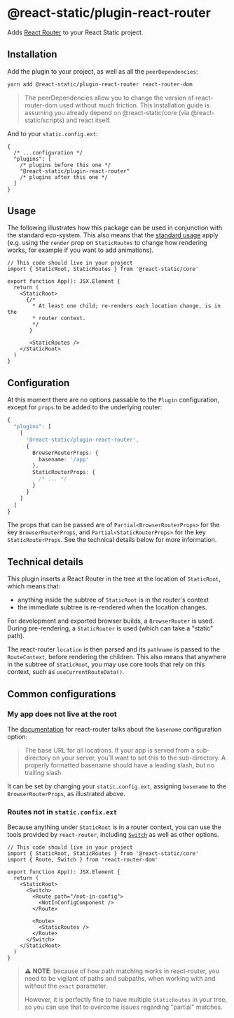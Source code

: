 # @react-static/plugin-react-router

Adds [React Router][web-react-router] to your React Static project.

## Installation

Add the plugin to your project, as well as all the `peerDependencies`:

```bash
yarn add @react-static/plugin-react-router react-router-dom
```

> The peerDependencies allow you to change the version of react-router-dom used
> without much friction. This installation guide is assuming you already depend
> on @react-static/core (via @react-static/scripts) and react itself.

And to your `static.config.ext`:

```json5
{
  /* ...configuration */
  "plugins": [
    /* plugins before this one */
    "@react-static/plugin-react-router"
    /* plugins after this one */
  ]
}
```

## Usage

The following illustrates how this package can be used in conjunction with the
standard eco-system. This also means that the [standard usage][react-static-core-docs]
apply (e.g. using the `render` prop on `StaticRoutes` to change how rendering
works, for example if you want to add animations).

```tsx
// This code should live in your project
import { StaticRoot, StaticRoutes } from '@react-static/core'

export function App(): JSX.Element {
  return (
    <StaticRoot>
      {/*
        * At least one child; re-renders each location change, is in the
        * router context.
        */
       }

       <StaticRoutes />
    </StaticRoot>
  )
}
```

## Configuration

At this moment there are no options passable to the `Plugin` configuration,
except for `props` to be added to the underlying router:

```ts
{
  "plugins": [
    [
      '@react-static/plugin-react-router',
      {
        BrowserRouterProps: {
          basename: '/app'
        },
        StaticRouterProps: {
          /* ... */
        }
      }
    ]
  ]
}
```

The props that can be passed are of `Partial<BrowserRouterProps>` for the key
`BrowserRouterProps`, and `Partial<StaticRouterProps>` for the key
`StaticRouterProps`. See the technical details below for more information.

## Technical details

This plugin inserts a React Router in the tree at the location of `StaticRoot`,
which means that:

- anything inside the subtree of `StaticRoot` is in the router's context
- the immediate subtree is re-rendered when the location changes.

For development and exported browser builds, a `BrowserRouter` is used. During
pre-rendering, a `StaticRouter` is used (which can take a "static" path).

The react-router `location` is then parsed and its `pathname` is passed to the
`RouteContext`, before rendering the children. This also means that anywhere
in the subtree of `StaticRoot`, you may use core tools that rely on this
context, such as `useCurrentRouteData()`.

## Common configurations

### My app does not live at the root

The [documentation][web-react-router-basename] for react-router talks about the
`basename` configuration option:

> The base URL for all locations. If your app is served from a sub-directory
> on your server, you’ll want to set this to the sub-directory. A properly
> formatted basename should have a leading slash, but no trailing slash.

It can be set by changing your `static.config.ext`, assigning `basename` to the
`BrowserRouterProps`, as illustrated above.

### Routes not in `static.confix.ext`

Because anything under `StaticRoot` is in a router context, you can use the
tools provided by `react-router`, including [`Switch`][web-react-router-switch]
as well as other options.

```tsx
// This code should live in your project
import { StaticRoot, StaticRoutes } from '@react-static/core'
import { Route, Switch } from 'react-router-dom'

export function App(): JSX.Element {
  return (
    <StaticRoot>
      <Switch>
        <Route path="/not-in-config">
          <NotInConfigComponent />
        </Route>

        <Route>
          <StaticRoutes />
        </Route>
      </Switch>
    </StaticRoot>
  )
}
```

> ⚠ **NOTE**: because of how path matching works in react-router, you need
> to be vigilant of paths and subpaths, when working with and without the
> `exact` parameter.
>
> However, it is perfectly fine to have multiple `StaticRoutes` in your tree,
> so you can use that to overcome issues regarding "partial" matches.

[web-react-router]: https://reacttraining.com/react-router/web/
[web-react-router-basename]: https://reacttraining.com/react-router/web/api/BrowserRouter/basename-string
[web-react-router-switch]: https://reacttraining.com/react-router/web/api/Switch
[react-static-core-docs]: https://github.com/react-static/react-static
